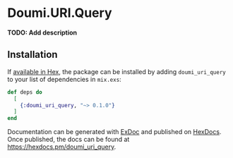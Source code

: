 # Doumi.URI.Query

**TODO: Add description**

## Installation

If [available in Hex](https://hex.pm/docs/publish), the package can be installed
by adding `doumi_uri_query` to your list of dependencies in `mix.exs`:

```elixir
def deps do
  [
    {:doumi_uri_query, "~> 0.1.0"}
  ]
end
```

Documentation can be generated with [ExDoc](https://github.com/elixir-lang/ex_doc)
and published on [HexDocs](https://hexdocs.pm). Once published, the docs can
be found at <https://hexdocs.pm/doumi_uri_query>.

